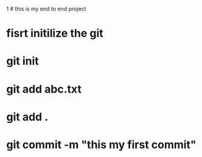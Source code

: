 1 # this is my end to end project

# fisrt initilize the git 
# git init
# git add abc.txt
# git add .
# git commit -m "this my first commit"